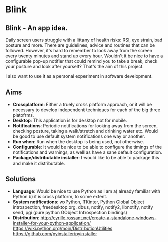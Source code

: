 # Blink

## Blink - An app idea.

Daily screen users struggle with a littany of health risks: RSI, eye strain, bad posture and more. There are guidelines, advice and routines that can be followed. However, it's hard to remember to look away from the screen every twenty minutes and stand up every hour. Wouldn't it be nice to have a configurable pop-up notifier that could remind you to take a break, check your posture and look after yourself? That's the aim of this project.

I also want to use it as a personal experiment in software development.

## Aims

- **Crossplatform**: Either a truely cross platform approach, or it will be necessary to develop independent techniques for each of the big three platofrms.
- **Desktop**: This application is for desktop not for mobile.
- **Notifications**: Periodic notifications for looking away from the screen, checking posture, taking a walk/stretch and drinking water etc. Would be good to use default system notifications one way or another.
- **Run when**: Run when the desktop is being used, not otherwise.
- **Configurable**: It would be nice to be able to configure the timings of the notifications and warnings, as well as have a sane default configuration.
- **Package/distributable installer**: I would like to be able to package this and make it distributable.

## Solutions

- **Language**: Would be nice to use Python as I am a) already familiar with Python b) it is cross platform, to some extent.
- **System notifications**: wxPython, TKinter, Python Global Object introspection, freedesktop.org, dbus, notify, notify2, libnotify, notify send, pgi (pure python GObject Introspection bindings)
- **Distribution**: http://cyrille.rossant.net/create-a-standalone-windows-installer-for-your-python-application/ https://wiki.python.org/moin/DistributionUtilities https://github.com/pyinstaller/pyinstaller
